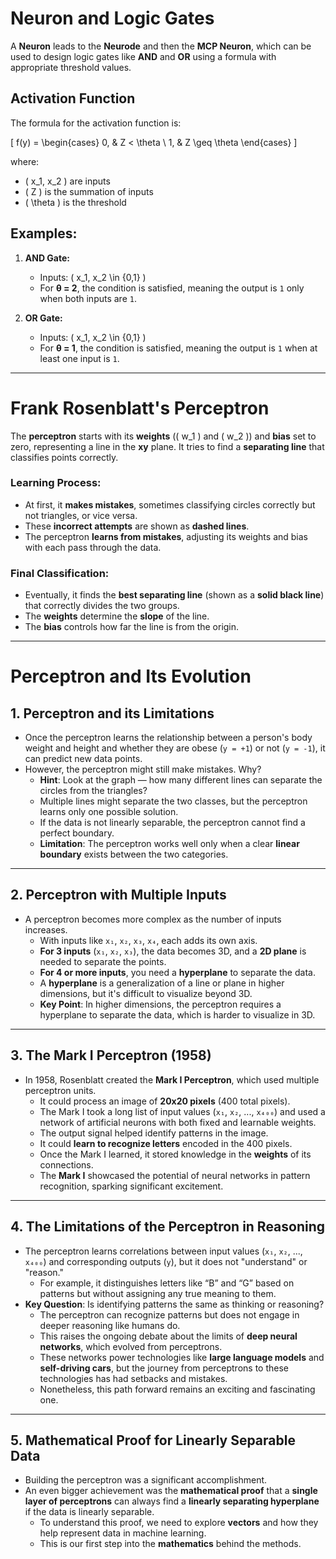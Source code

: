 # Neuron and Logic Gates

A **Neuron** leads to the **Neurode** and then the **MCP Neuron**, which can be used to design logic gates like **AND** and **OR** using a formula with appropriate threshold values.

## Activation Function

The formula for the activation function is:

\[
f(y) =
\begin{cases} 
0, & Z < \theta \\
1, & Z \geq \theta
\end{cases}
\]

where:
- \( x_1, x_2 \) are inputs  
- \( Z \) is the summation of inputs  
- \( \theta \) is the threshold  

## Examples:

1. **AND Gate:**  
   - Inputs: \( x_1, x_2 \in \{0,1\} \)  
   - For **θ = 2**, the condition is satisfied, meaning the output is `1` only when both inputs are `1`.

2. **OR Gate:**  
   - Inputs: \( x_1, x_2 \in \{0,1\} \)  
   - For **θ = 1**, the condition is satisfied, meaning the output is `1` when at least one input is `1`.

---

# Frank Rosenblatt's Perceptron

The **perceptron** starts with its **weights** (\( w_1 \) and \( w_2 \)) and **bias** set to zero, representing a line in the **xy** plane. It tries to find a **separating line** that classifies points correctly.

### Learning Process:
- At first, it **makes mistakes**, sometimes classifying circles correctly but not triangles, or vice versa.
- These **incorrect attempts** are shown as **dashed lines**.
- The perceptron **learns from mistakes**, adjusting its weights and bias with each pass through the data.

### Final Classification:
- Eventually, it finds the **best separating line** (shown as a **solid black line**) that correctly divides the two groups.
- The **weights** determine the **slope** of the line.
- The **bias** controls how far the line is from the origin.

---

# Perceptron and Its Evolution

## 1. Perceptron and its Limitations
- Once the perceptron learns the relationship between a person's body weight and height and whether they are obese (`y = +1`) or not (`y = -1`), it can predict new data points.
- However, the perceptron might still make mistakes. Why?
    - **Hint**: Look at the graph — how many different lines can separate the circles from the triangles?
    - Multiple lines might separate the two classes, but the perceptron learns only one possible solution.
    - If the data is not linearly separable, the perceptron cannot find a perfect boundary.
    - **Limitation**: The perceptron works well only when a clear **linear boundary** exists between the two categories.

---

## 2. Perceptron with Multiple Inputs
- A perceptron becomes more complex as the number of inputs increases.
    - With inputs like `x₁`, `x₂`, `x₃`, `x₄`, each adds its own axis.
    - **For 3 inputs** (`x₁`, `x₂`, `x₃`), the data becomes 3D, and a **2D plane** is needed to separate the points.
    - **For 4 or more inputs**, you need a **hyperplane** to separate the data.
    - A **hyperplane** is a generalization of a line or plane in higher dimensions, but it's difficult to visualize beyond 3D.
    - **Key Point**: In higher dimensions, the perceptron requires a hyperplane to separate the data, which is harder to visualize in 3D.

---

## 3. The Mark I Perceptron (1958)
- In 1958, Rosenblatt created the **Mark I Perceptron**, which used multiple perceptron units.
    - It could process an image of **20x20 pixels** (400 total pixels).
    - The Mark I took a long list of input values (`x₁`, `x₂`, ..., `x₄₀₀`) and used a network of artificial neurons with both fixed and learnable weights.
    - The output signal helped identify patterns in the image.
    - It could **learn to recognize letters** encoded in the 400 pixels.
    - Once the Mark I learned, it stored knowledge in the **weights** of its connections.
    - The **Mark I** showcased the potential of neural networks in pattern recognition, sparking significant excitement.

---

## 4. The Limitations of the Perceptron in Reasoning
- The perceptron learns correlations between input values (`x₁`, `x₂`, ..., `x₄₀₀`) and corresponding outputs (`y`), but it does not "understand" or "reason."
    - For example, it distinguishes letters like “B” and “G” based on patterns but without assigning any true meaning to them.
- **Key Question**: Is identifying patterns the same as thinking or reasoning?
    - The perceptron can recognize patterns but does not engage in deeper reasoning like humans do.
    - This raises the ongoing debate about the limits of **deep neural networks**, which evolved from perceptrons.
    - These networks power technologies like **large language models** and **self-driving cars**, but the journey from perceptrons to these technologies has had setbacks and mistakes.
    - Nonetheless, this path forward remains an exciting and fascinating one.

---

## 5. Mathematical Proof for Linearly Separable Data
- Building the perceptron was a significant accomplishment.
- An even bigger achievement was the **mathematical proof** that a **single layer of perceptrons** can always find a **linearly separating hyperplane** if the data is linearly separable.
    - To understand this proof, we need to explore **vectors** and how they help represent data in machine learning.
    - This is our first step into the **mathematics** behind the methods.


 
